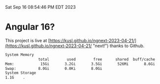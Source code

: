 Sat Sep 16 08:54:46 PM EDT 2023

# Angular 16?


This project is live at [https://kusl.github.io/ngnext-2023-04-21/](https://kusl.github.io/ngnext-2023-04-21/ "next!") thanks to Github.

```bash
System Memory
               total        used        free      shared  buff/cache   available
Mem:            15Gi       3.2Gi       3.5Gi       526Mi       8.6Gi        11Gi
Swap:          8.0Gi       0.0Ki       8.0Gi
System Storage
1.1G	.
```
```bash

